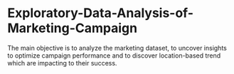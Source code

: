 # Exploratory-Data-Analysis-of-Marketing-Campaign
The main objective is to analyze the marketing dataset, to uncover insights to optimize campaign performance and to discover location-based trend which are impacting to their success.
